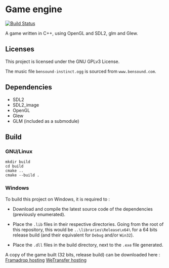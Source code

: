 # Game engine #

[![Build Status](https://travis-ci.org/Game-technology-group-2/project-teleport.svg?branch=master)](https://travis-ci.org/Game-technology-group-2/project-teleport)

A game written in C++, using OpenGL and SDL2, glm and Glew.

## Licenses ##
This project is licensed under the GNU GPLv3 License.

The music file `bensound-instinct.ogg` is sourced from `www.bensound.com`.

## Dependencies ##
* SDL2
* SDL2_image
* OpenGL
* Glew
* GLM (included as a submodule)

## Build ##
### GNU/Linux ###
```
mkdir build
cd build
cmake ..
cmake --build .
```

### Windows ###
To build this project on Windows, it is required to : 

- Download and compile the latest source code of the dependencies (previously enumerated).

- Place the `.lib` files in their respective directories. Going from the root of this repository,
  this would be `..\libraries\Release\x64\` for a 64 bits release build (and their equivalent for `Debug` and/or `Win32`).

- Place the `.dll` files in the build directory, next to the `.exe` file generated.


A copy of the game built (32 bits, release build) can be downloaded here :
[Framadrop hosting](https://framadrop.org/r/W0-zXnKd5B#P4wXsmzXw+3j2eiHTCoNKHWeCs3gkNHxij9gi8xpSkU=)
[WeTransfer hosting](https://we.tl/t-UQRNuAWQZw)
